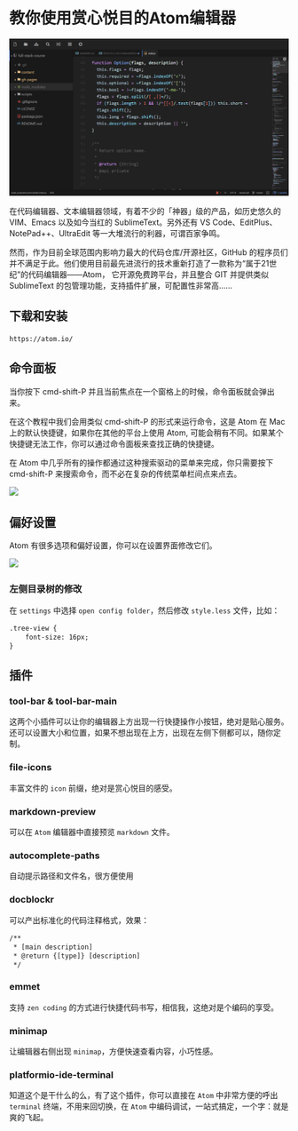 # 教你使用赏心悦目的Atom编辑器

![](../images/atom.png)

在代码编辑器、文本编辑器领域，有着不少的「神器」级的产品，如历史悠久的 VIM、Emacs 以及如今当红的 SublimeText。另外还有 VS Code、EditPlus、NotePad++、UltraEdit 等一大堆流行的利器，可谓百家争鸣。

然而，作为目前全球范围内影响力最大的代码仓库/开源社区，GitHub 的程序员们并不满足于此。他们使用目前最先进流行的技术重新打造了一款称为“属于21世纪”的代码编辑器——Atom， 它开源免费跨平台，并且整合 GIT 并提供类似 SublimeText 的包管理功能，支持插件扩展，可配置性非常高……

## 下载和安装

`https://atom.io/`

## 命令面板
当你按下 cmd-shift-P 并且当前焦点在一个窗格上的时候，命令面板就会弹出来。

在这个教程中我们会用类似 cmd-shift-P 的形式来运行命令，这是 Atom 在 Mac 上的默认快捷键，如果你在其他的平台上使用 Atom, 可能会稍有不同。如果某个快捷键无法工作，你可以通过命令面板来查找正确的快捷键。

在 Atom 中几乎所有的操作都通过这种搜索驱动的菜单来完成，你只需要按下 cmd-shift-P 来搜索命令，而不必在复杂的传统菜单栏间点来点去。

![](https://atom-china.org/uploads/default/_optimized/c64/136/3520dd041f_651x500.png)

## 偏好设置
Atom 有很多选项和偏好设置，你可以在设置界面修改它们。

![](https://atom-china.org/uploads/default/_optimized/f67/38e/5fd8580ee2_690x479.png)

### 左侧目录树的修改

在 `settings` 中选择 `open config folder`，然后修改 `style.less` 文件，比如：

``` stylesheet
.tree-view {
    font-size: 16px;
}

```

## 插件

### tool-bar & tool-bar-main

这两个小插件可以让你的编辑器上方出现一行快捷操作小按钮，绝对是贴心服务。还可以设置大小和位置，如果不想出现在上方，出现在左侧下侧都可以，随你定制。

### file-icons

丰富文件的 `icon` 前缀，绝对是赏心悦目的感受。

### markdown-preview

可以在 `Atom` 编辑器中直接预览 `markdown` 文件。

### autocomplete-paths

自动提示路径和文件名，很方便使用

### docblockr

可以产出标准化的代码注释格式，效果：

```
/**
 * [main description]
 * @return {[type]} [description]
 */
```

### emmet

支持 `zen coding` 的方式进行快捷代码书写，相信我，这绝对是个编码的享受。

### minimap

让编辑器右侧出现 `minimap`，方便快速查看内容，小巧性感。

### platformio-ide-terminal

知道这个是干什么的么，有了这个插件，你可以直接在 `Atom` 中非常方便的呼出 `terminal` 终端，不用来回切换，在 `Atom` 中编码调试，一站式搞定，一个字：就是爽的飞起。
